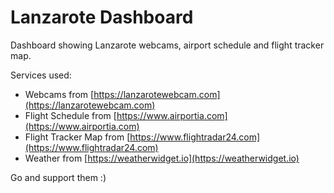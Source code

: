 # Lanzarote Dashboard
Dashboard showing Lanzarote webcams, airport schedule and flight tracker map.

Services used:

- Webcams from [https://lanzarotewebcam.com](https://lanzarotewebcam.com)
- Flight Schedule from [https://www.airportia.com](https://www.airportia.com)
- Flight Tracker Map from [https://www.flightradar24.com](https://www.flightradar24.com)
- Weather from [https://weatherwidget.io](https://weatherwidget.io)

Go and support them :)  
